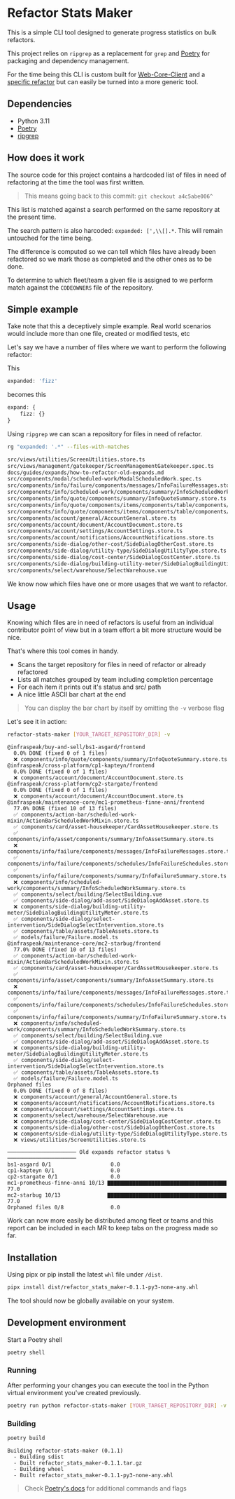 # Refactor Stats Maker

This is a simple CLI tool designed to generate progress statistics on bulk refactors.

This project relies on `ripgrep` as a replacement for `grep` and [Poetry](https://python-poetry.org/) for packaging and dependency management.

For the time being this CLI is custom built for [Web-Core-Client](https://gitlab.com/infraspeak/web/web-core-client) and a [specific refactor](https://infraspeak.gitlab.io/web/web-core-client/docs/guides/expands/how-to-refactor-old-expands.html) but can easily be turned into a more generic tool.

## Dependencies

* Python 3.11
* [Poetry](https://python-poetry.org/)
* [ripgrep](https://github.com/BurntSushi/ripgrep)

## How does it work

The source code for this project contains a hardcoded list of files in need of refactoring at the time the tool was first written.

> This means going back to this commit: `git checkout a4c5abe006^`

This list is matched against a search performed on the same repository at the present time.

The search pattern is also harcoded: `expanded: [',\\[].*`. This will remain untouched for the time being.

The difference is computed so we can tell which files have already been refactored so we mark those as completed and the other ones as to be done.

To determine to which fleet/team a given file is assigned to we perform match against the `CODEOWNERS` file of the repository.

## Simple example

Take note that this a deceptively simple example. Real world scenarios would include more than one file, created or modified tests, etc

Let's say we have a number of files where we want to perform the following refactor:

This

```typescript
expanded: 'fizz'
```

becomes this

```typescript
expand: {
    fizz: {}
}
```

Using `ripgrep` we can scan a repository for files in need of refactor.

```bash
rg "expanded: '.*" --files-with-matches
```

```bash
src/views/utilities/ScreenUtilities.store.ts
src/views/management/gatekeeper/ScreenManagementGatekeeper.spec.ts
docs/guides/expands/how-to-refactor-old-expands.md
src/components/modal/scheduled-work/ModalScheduledWork.spec.ts
src/components/info/failure/components/messages/InfoFailureMessages.store.ts
src/components/info/scheduled-work/components/summary/InfoScheduledWorkSummary.store.ts
src/components/info/quote/components/summary/InfoQuoteSummary.store.ts
src/components/info/quote/components/items/components/table/components/row/InfoQuoteItemsTableRow.spec.ts
src/components/info/quote/components/items/components/table/components/row-card/InfoQuoteItemsTableRowCard.spec.ts
src/components/account/general/AccountGeneral.store.ts
src/components/account/document/AccountDocument.store.ts
src/components/account/settings/AccountSettings.store.ts
src/components/account/notifications/AccountNotifications.store.ts
src/components/side-dialog/other-cost/SideDialogOtherCost.store.ts
src/components/side-dialog/utility-type/SideDialogUtilityType.store.ts
src/components/side-dialog/cost-center/SideDialogCostCenter.store.ts
src/components/side-dialog/building-utility-meter/SideDialogBuildingUtilityMeter.store.ts
src/components/select/warehouse/SelectWarehouse.vue
```

We know now which files have one or more usages that we want to refactor.

## Usage

Knowing which files are in need of refactors is useful from an individual contributor point of view but in a team effort a bit more structure would be nice.

That's where this tool comes in handy.

* Scans the target repository for files in need of refactor or already refactored
* Lists all matches grouped by team including completion percentage
* For each item it prints out it's status and src/ path
* A nice little ASCII bar chart at the end

> You can display the bar chart by itself by omitting the `-v` verbose flag

Let's see it in action:

```bash
refactor-stats-maker [YOUR_TARGET_REPOSITORY_DIR] -v
```

```
@infraspeak/buy-and-sell/bs1-asgard/frontend
  0.0% DONE (fixed 0 of 1 files)
  ❌ components/info/quote/components/summary/InfoQuoteSummary.store.ts
@infraspeak/cross-platform/cp1-kapteyn/frontend
  0.0% DONE (fixed 0 of 1 files)
  ❌ components/account/document/AccountDocument.store.ts
@infraspeak/cross-platform/cp2-stargate/frontend
  0.0% DONE (fixed 0 of 1 files)
  ❌ components/account/document/AccountDocument.store.ts
@infraspeak/maintenance-core/mc1-prometheus-finne-anni/frontend
  77.0% DONE (fixed 10 of 13 files)
  ✅ components/action-bar/scheduled-work-mixin/ActionBarScheduledWorkMixin.store.ts
  ✅ components/card/asset-housekeeper/CardAssetHousekeeper.store.ts
  ✅ components/info/asset/components/summary/InfoAssetSummary.store.ts
  ❌ components/info/failure/components/messages/InfoFailureMessages.store.ts
  ✅ components/info/failure/components/schedules/InfoFailureSchedules.store.ts
  ✅ components/info/failure/components/summary/InfoFailureSummary.store.ts
  ❌ components/info/scheduled-work/components/summary/InfoScheduledWorkSummary.store.ts
  ✅ components/select/building/SelectBuilding.vue
  ✅ components/side-dialog/add-asset/SideDialogAddAsset.store.ts
  ❌ components/side-dialog/building-utility-meter/SideDialogBuildingUtilityMeter.store.ts
  ✅ components/side-dialog/select-intervention/SideDialogSelectIntervention.store.ts
  ✅ components/table/assets/TableAssets.store.ts
  ✅ models/failure/Failure.model.ts
@infraspeak/maintenance-core/mc2-starbug/frontend
  77.0% DONE (fixed 10 of 13 files)
  ✅ components/action-bar/scheduled-work-mixin/ActionBarScheduledWorkMixin.store.ts
  ✅ components/card/asset-housekeeper/CardAssetHousekeeper.store.ts
  ✅ components/info/asset/components/summary/InfoAssetSummary.store.ts
  ❌ components/info/failure/components/messages/InfoFailureMessages.store.ts
  ✅ components/info/failure/components/schedules/InfoFailureSchedules.store.ts
  ✅ components/info/failure/components/summary/InfoFailureSummary.store.ts
  ❌ components/info/scheduled-work/components/summary/InfoScheduledWorkSummary.store.ts
  ✅ components/select/building/SelectBuilding.vue
  ✅ components/side-dialog/add-asset/SideDialogAddAsset.store.ts
  ❌ components/side-dialog/building-utility-meter/SideDialogBuildingUtilityMeter.store.ts
  ✅ components/side-dialog/select-intervention/SideDialogSelectIntervention.store.ts
  ✅ components/table/assets/TableAssets.store.ts
  ✅ models/failure/Failure.model.ts
Orphaned files
  0.0% DONE (fixed 0 of 8 files)
  ❌ components/account/general/AccountGeneral.store.ts
  ❌ components/account/notifications/AccountNotifications.store.ts
  ❌ components/account/settings/AccountSettings.store.ts
  ❌ components/select/warehouse/SelectWarehouse.vue
  ❌ components/side-dialog/cost-center/SideDialogCostCenter.store.ts
  ❌ components/side-dialog/other-cost/SideDialogOtherCost.store.ts
  ❌ components/side-dialog/utility-type/SideDialogUtilityType.store.ts
  ❌ views/utilities/ScreenUtilities.store.ts

────────────────────── Old expands refactor status % ──────────────────────
bs1-asgard 0/1                   0.0
cp1-kapteyn 0/1                  0.0
cp2-stargate 0/1                 0.0
mc1-prometheus-finne-anni 10/13 ▇▇▇▇▇▇▇▇▇▇▇▇▇▇▇▇▇▇▇▇▇▇▇▇▇▇▇▇▇▇▇▇▇▇▇▇▇▇ 77.0
mc2-starbug 10/13               ▇▇▇▇▇▇▇▇▇▇▇▇▇▇▇▇▇▇▇▇▇▇▇▇▇▇▇▇▇▇▇▇▇▇▇▇▇▇ 77.0
Orphaned files 0/8               0.0
```

Work can now more easily be distributed among fleet or teams and this report can be included in each MR to keep tabs on the progress made so far.

## Installation

Using pipx or pip install the latest `whl` file under `/dist`.

```bash
pipx install dist/refactor_stats_maker-0.1.1-py3-none-any.whl
```

The tool should now be globally available on your system.

## Development environment

Start a Poetry shell

`poetry shell`

### Running 

After performing your changes you can execute the tool in the Python virtual environment you've created previously.

```bash
poetry run python refactor-stats-maker [YOUR_TARGET_REPOSITORY_DIR] -v
```

### Building

```bash
poetry build
```

```
Building refactor-stats-maker (0.1.1)
  - Building sdist
  - Built refactor_stats_maker-0.1.1.tar.gz
  - Building wheel
  - Built refactor_stats_maker-0.1.1-py3-none-any.whl
```

> Check [Poetry's docs](https://python-poetry.org/docs/) for additional commands and flags
